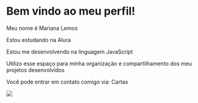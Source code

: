 # Bem vindo ao meu perfil!

Meu nome é Mariana Lemos

Estou estudando na Alura

Estou me desenvolvendo na linguagem JavaScript

Utilizo esse espaço para minha organização e compartilhamento dos meu projetos desenvolvidos

Você pode entrar em contato comigo via: Cartas

![](https://media.tenor.com/Dqvw0oKYOwoAAAAM/ellie-bow.gif)

